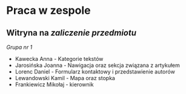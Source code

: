 # Praca w zespole
## Witryna na _zaliczenie przedmiotu_
*Grupa nr 1*
- Kawecka Anna - Kategorie tekstów
- Jarosińska Joanna - Nawigacja oraz sekcja związana z artykułem
- Lorenc Daniel - Formularz kontaktowy i przedstawienie autorów
- Lewandowski Kamil - Mapa oraz stopka
- Frankiewicz Mikołaj - kierownik
